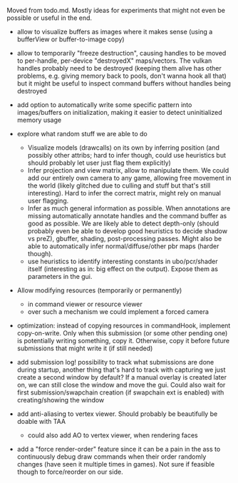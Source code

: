 Moved from todo.md. Mostly ideas for experiments that might not even
be possible or useful in the end.

- allow to visualize buffers as images where it makes sense 
  (using a bufferView or buffer-to-image copy)
- allow to temporarily "freeze destruction", causing handles to be
  moved to per-handle, per-device "destroyedX" maps/vectors.
  The vulkan handles probably need to be destroyed (keeping them alive
  has other problems, e.g. giving memory back to pools, don't wanna
  hook all that) but it might be useful to inspect command buffers without
  handles being destroyed

- add option to automatically write some specific pattern into images/buffers
  on initialization, making it easier to detect uninitialized memory usage

- explore what random stuff we are able to do
	- Visualize models (drawcalls) on its own by inferring
	  position (and possibly other attribs; hard to infer though, could use heuristics
	  but should probably let user just flag them explicitly)
	- Infer projection and view matrix, allow to manipulate them.
	  We could add our entirely own camera to any game, allowing free movement
	  in the world (likely glitched due to culling and stuff but that's still interesting).
	  Hard to infer the correct matrix, might rely on manual user flagging.
	- Infer as much general information as possible. When annotations are
	  missing automatically annotate handles and the command buffer
	  as good as possible. We are likely able to detect depth-only (should probably
	  even be able to develop good heuristics to decide shadow vs preZ), gbuffer,
	  shading, post-processing passes. Might also be able to automatically infer
	  normal/diffuse/other pbr maps (harder though).
	- use heuristics to identify interesting constants in ubo/pcr/shader itself
	  (interesting as in: big effect on the output). Expose them as parameters
	  in the gui.

- Allow modifying resources (temporarily or permanently)
	- in command viewer or resource viewer
	- over such a mechanism we could implement a forced camera

- optimization: instead of copying resources in commandHook, implement
  copy-on-write. Only when this submission (or some other pending one)
  is potentially writing something, copy it. Otherwise, copy it before
  future submissions that might write it (if still needed)

- add submission log! possibility to track what submissions are done
  during startup, another thing that's hard to track with capturing
  we just create a second window by default?
  If a manual overlay is created later on, we can still close the window
  and move the gui. Could also wait for first submission/swapchain
  creation (if swapchain ext is enabled) with creating/showing the window

- add anti-aliasing to vertex viewer. Should probably be beautifully
  be doable with TAA
  	- could also add AO to vertex viewer, when rendering faces

- add a "force render-order" feature since it can be a pain in the ass
  to continuously debug draw commands when their order randomly changes
  (have seen it multiple times in games). Not sure if feasible though to
  force/reorder on our side.
